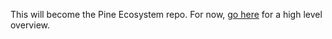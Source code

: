 This will become the Pine Ecosystem repo. For now, [go here](https://github.com/jeremyckahn/pine/wiki/Ecosystem) for a high level overview.
